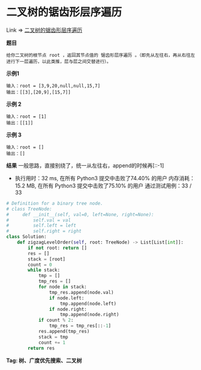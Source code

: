 # 二叉树的锯齿形层序遍历

Link => [二叉树的锯齿形层序遍历](https://leetcode-cn.com/problems/binary-tree-zigzag-level-order-traversal)

**题目**

    给你二叉树的根节点 root ，返回其节点值的 锯齿形层序遍历 。（即先从左往右，再从右往左进行下一层遍历，以此类推，层与层之间交替进行）。

**示例1**

    输入：root = [3,9,20,null,null,15,7]
    输出：[[3],[20,9],[15,7]]

**示例 2**

    输入：root = [1]
    输出：[[1]]

**示例 3**

    输入：root = []
    输出：[]

**结果**
一般思路，直接别绕了，统一从左往右，append的时候再[::-1]

- 执行用时：32 ms, 在所有 Python3 提交中击败了74.40% 的用户
内存消耗：15.2 MB, 在所有 Python3 提交中击败了75.10% 的用户
通过测试用例：33 / 33

```python
# Definition for a binary tree node.
# class TreeNode:
#     def __init__(self, val=0, left=None, right=None):
#         self.val = val
#         self.left = left
#         self.right = right
class Solution:
    def zigzagLevelOrder(self, root: TreeNode) -> List[List[int]]:
        if not root: return []
        res = []
        stack = [root]
        count = 0
        while stack:
            tmp = []
            tmp_res = []
            for node in stack:
                tmp_res.append(node.val)
                if node.left:
                    tmp.append(node.left)
                if node.right:
                    tmp.append(node.right)
            if count % 2:
                tmp_res = tmp_res[::-1]
            res.append(tmp_res)
            stack = tmp
            count += 1
        return res
```
**Tag: 树、广度优先搜索、二叉树**
